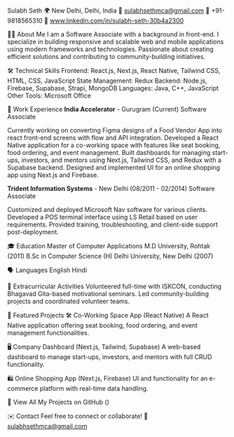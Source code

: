Sulabh Seth
🌍 New Delhi, Delhi, India
📧 sulabhsethmca@gmail.com
📱 +91-9818565310
💼 www.linkedin.com/in/sulabh-seth-30b4a2300

👨‍💻 About Me
I am a Software Associate with a background in front-end. I specialize in building responsive and scalable web and mobile applications using modern frameworks and technologies. Passionate about creating efficient solutions and contributing to community-building initiatives.

🛠️ Technical Skills
Frontend: React.js, Next.js, React Native, Tailwind CSS, HTML, CSS, JavaScript
State Management: Redux
Backend: Node.js, Firebase, Supabase, Strapi, MongoDB
Languages: Java, C++, JavaScript
Other Tools: Microsoft Office

💼 Work Experience
**India Accelerator** - Gurugram (Current)
Software Associate

Currently working on converting Figma designs of a Food Vendor App into react front-end screens with flow and API integration.
Developed a React Native application for a co-working space with features like seat booking, food ordering, and event management.
Built dashboards for managing start-ups, investors, and mentors using Next.js, Tailwind CSS, and Redux with a Supabase backend.
Designed and implemented UI for an online shopping app using Next.js and Firebase.

**Trident Information Systems** - New Delhi (08/2011 - 02/2014)
Software Associate

Customized and deployed Microsoft Nav software for various clients.
Developed a POS terminal interface using LS Retail based on user requirements.
Provided training, troubleshooting, and client-side support post-deployment.

🎓 Education
Master of Computer Applications
M.D University, Rohtak (2011)
B.Sc in Computer Science (H)
Delhi University, New Delhi (2007)

🗣️ Languages
English
Hindi

🌱 Extracurricular Activities
Volunteered full-time with ISKCON, conducting Bhagavad Gita-based motivational seminars.
Led community-building projects and coordinated volunteer teams.

🚀 Featured Projects
🛠️ Co-Working Space App (React Native)
A React Native application offering seat booking, food ordering, and event management functionalities.

🖥️ Company Dashboard (Next.js, Tailwind, Supabase)
A web-based dashboard to manage start-ups, investors, and mentors with full CRUD functionality.

🛍️ Online Shopping App (Next.js, Firebase)
UI and functionality for an e-commerce platform with real-time data handling.

🔗 View All My Projects on GitHub ()

✉️ Contact 
Feel free to connect or collaborate!
📧 sulabhsethmca@gmail.com
